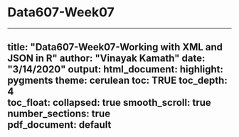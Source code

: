 # Data607-Week07
---
title: "Data607-Week07-Working with XML and JSON in R"
author: "Vinayak Kamath"
date: "3/14/2020"
output:
  html_document:
    highlight: pygments
    theme: cerulean
    toc: TRUE
    toc_depth: 4    
    toc_float: 
      collapsed: true
      smooth_scroll: true
      number_sections: true    
  pdf_document: default
---
